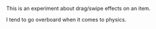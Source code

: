 This is an experiment about drag/swipe effects on an item.

I tend to go overboard when it comes to physics.
